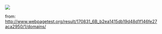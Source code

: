 
![](http://rednoise.org/ftp/palemoon-web.png)

from: http://www.webpagetest.org/result/170831_6B_b2ea1415db19d48d1f146fe27aca2950/1/domains/